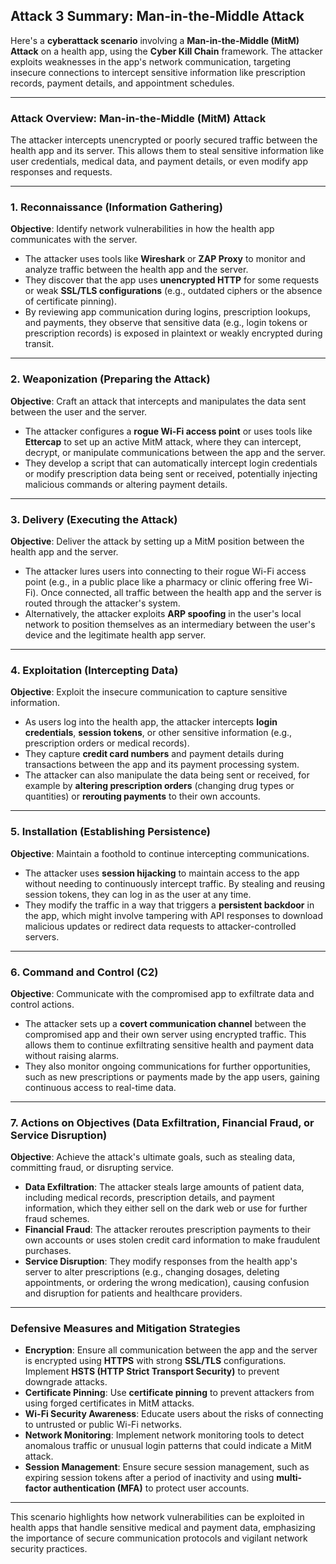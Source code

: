 ## **Attack 3 Summary: Man-in-the-Middle Attack**


Here's a **cyberattack scenario** involving a **Man-in-the-Middle (MitM) Attack** on a health app, using the **Cyber Kill Chain** framework. The attacker exploits weaknesses in the app's network communication, targeting insecure connections to intercept sensitive information like prescription records, payment details, and appointment schedules.

* * * * *

### **Attack Overview: Man-in-the-Middle (MitM) Attack**

The attacker intercepts unencrypted or poorly secured traffic between the health app and its server. This allows them to steal sensitive information like user credentials, medical data, and payment details, or even modify app responses and requests.

* * * * *

### 1\. **Reconnaissance** (Information Gathering)

**Objective**: Identify network vulnerabilities in how the health app communicates with the server.

-   The attacker uses tools like **Wireshark** or **ZAP Proxy** to monitor and analyze traffic between the health app and the server.
-   They discover that the app uses **unencrypted HTTP** for some requests or weak **SSL/TLS configurations** (e.g., outdated ciphers or the absence of certificate pinning).
-   By reviewing app communication during logins, prescription lookups, and payments, they observe that sensitive data (e.g., login tokens or prescription records) is exposed in plaintext or weakly encrypted during transit.

* * * * *

### 2\. **Weaponization** (Preparing the Attack)

**Objective**: Craft an attack that intercepts and manipulates the data sent between the user and the server.

-   The attacker configures a **rogue Wi-Fi access point** or uses tools like **Ettercap** to set up an active MitM attack, where they can intercept, decrypt, or manipulate communications between the app and the server.
-   They develop a script that can automatically intercept login credentials or modify prescription data being sent or received, potentially injecting malicious commands or altering payment details.

* * * * *

### 3\. **Delivery** (Executing the Attack)

**Objective**: Deliver the attack by setting up a MitM position between the health app and the server.

-   The attacker lures users into connecting to their rogue Wi-Fi access point (e.g., in a public place like a pharmacy or clinic offering free Wi-Fi). Once connected, all traffic between the health app and the server is routed through the attacker's system.
-   Alternatively, the attacker exploits **ARP spoofing** in the user's local network to position themselves as an intermediary between the user's device and the legitimate health app server.

* * * * *

### 4\. **Exploitation** (Intercepting Data)

**Objective**: Exploit the insecure communication to capture sensitive information.

-   As users log into the health app, the attacker intercepts **login credentials**, **session tokens**, or other sensitive information (e.g., prescription orders or medical records).
-   They capture **credit card numbers** and payment details during transactions between the app and its payment processing system.
-   The attacker can also manipulate the data being sent or received, for example by **altering prescription orders** (changing drug types or quantities) or **rerouting payments** to their own accounts.

* * * * *

### 5\. **Installation** (Establishing Persistence)

**Objective**: Maintain a foothold to continue intercepting communications.

-   The attacker uses **session hijacking** to maintain access to the app without needing to continuously intercept traffic. By stealing and reusing session tokens, they can log in as the user at any time.
-   They modify the traffic in a way that triggers a **persistent backdoor** in the app, which might involve tampering with API responses to download malicious updates or redirect data requests to attacker-controlled servers.

* * * * *

### 6\. **Command and Control (C2)**

**Objective**: Communicate with the compromised app to exfiltrate data and control actions.

-   The attacker sets up a **covert communication channel** between the compromised app and their own server using encrypted traffic. This allows them to continue exfiltrating sensitive health and payment data without raising alarms.
-   They also monitor ongoing communications for further opportunities, such as new prescriptions or payments made by the app users, gaining continuous access to real-time data.

* * * * *

### 7\. **Actions on Objectives** (Data Exfiltration, Financial Fraud, or Service Disruption)

**Objective**: Achieve the attack's ultimate goals, such as stealing data, committing fraud, or disrupting service.

-   **Data Exfiltration**: The attacker steals large amounts of patient data, including medical records, prescription details, and payment information, which they either sell on the dark web or use for further fraud schemes.
-   **Financial Fraud**: The attacker reroutes prescription payments to their own accounts or uses stolen credit card information to make fraudulent purchases.
-   **Service Disruption**: They modify responses from the health app's server to alter prescriptions (e.g., changing dosages, deleting appointments, or ordering the wrong medication), causing confusion and disruption for patients and healthcare providers.

* * * * *

### Defensive Measures and Mitigation Strategies

-   **Encryption**: Ensure all communication between the app and the server is encrypted using **HTTPS** with strong **SSL/TLS** configurations. Implement **HSTS (HTTP Strict Transport Security)** to prevent downgrade attacks.
-   **Certificate Pinning**: Use **certificate pinning** to prevent attackers from using forged certificates in MitM attacks.
-   **Wi-Fi Security Awareness**: Educate users about the risks of connecting to untrusted or public Wi-Fi networks.
-   **Network Monitoring**: Implement network monitoring tools to detect anomalous traffic or unusual login patterns that could indicate a MitM attack.
-   **Session Management**: Ensure secure session management, such as expiring session tokens after a period of inactivity and using **multi-factor authentication (MFA)** to protect user accounts.

* * * * *

This scenario highlights how network vulnerabilities can be exploited in health apps that handle sensitive medical and payment data, emphasizing the importance of secure communication protocols and vigilant network security practices.